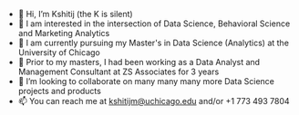 - 👋 Hi, I’m Kshitij (the K is silent)
- 👀 I am interested in the intersection of Data Science, Behavioral Science and Marketing Analytics
- 🌱 I am currently pursuing my Master's in Data Science (Analytics) at the University of Chicago
- 👔 Prior to my masters, I had been working as a Data Analyst and Management Consultant at ZS Associates for 3 years
- 💞️ I’m looking to collaborate on many many many more Data Science projects and products
- 📫 You can reach me at kshitijm@uchicago.edu and/or +1 773 493 7804 

<!---
kshitij-mittal/kshitij-mittal is a ✨ special ✨ repository because its `README.md` (this file) appears on your GitHub profile.
You can click the Preview link to take a look at your changes.
--->

